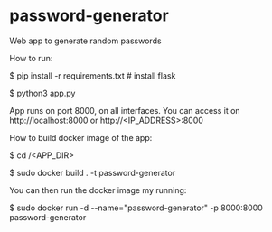 # password-generator
Web app to generate random passwords

How to run:

$ pip install -r requirements.txt # install flask

$ python3 app.py

App runs on port 8000, on all interfaces. You can access it on http://localhost:8000 or http://<IP_ADDRESS>:8000


How to build docker image of the app:

$ cd /<APP_DIR>

$ sudo docker build . -t password-generator

You can then run the docker image my running:

$ sudo docker run -d --name="password-generator" -p 8000:8000 password-generator
